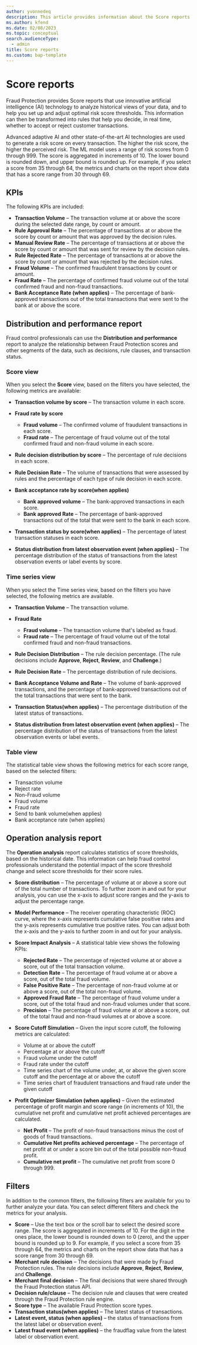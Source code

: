 ```yaml
---
author: yvonnedeq
description: This article provides information about the Score reports of Dynamics 365 Fraud Protection.
ms.author: kfend
ms.date: 02/08/2023
ms.topic: conceptual
search.audienceType:
  - admin
title: Score reports
ms.custom: bap-template
---
```


# Score reports

Fraud Protection provides Score reports that use innovative artificial intelligence (AI) technology to analyze historical views of your data, and to help you set up and adjust optimal risk score thresholds. This information can then be transformed into rules that help you decide, in real time, whether to accept or reject customer transactions.

Advanced adaptive AI and other state-of-the-art AI technologies are used to generate a risk score on every transaction. The higher the risk score, the higher the perceived risk. The ML model uses a range of risk scores from 0 through 999. The score is aggregated in increments of 10. The lower bound is rounded down, and upper bound is rounded up. For example, if you select a score from 35 through 64, the metrics and charts on the report show data that has a score range from 30 through 69.

## KPIs
The following KPIs are included:

- **Transaction Volume** – The transaction volume at or above the score during the selected date range, by count or amount.
- **Rule Approval Rate** – The percentage of transactions at or above the score by count or amount that was approved by the decision rules.
- **Manual Review Rate** – The percentage of transactions at or above the score by count or amount that was sent for review by the decision rules.
- **Rule Rejected Rate** – The percentage of transactions at or above the score by count or amount that was rejected by the decision rules.
- **Fraud Volume** – The confirmed fraudulent transactions by count or amount.
- **Fraud Rate** – The percentage of confirmed fraud volume out of the total confirmed fraud and non-fraud transactions.
- **Bank Acceptance Rate (when applies)** – The percentage of bank-approved transactions out of the total transactions that were sent to the bank at or above the score.

## Distribution and performance report
Fraud control professionals can use the **Distribution and performance** report to analyze the relationship between Fraud Protection scores and other segments of the data, such as decisions, rule clauses, and transaction status.

### Score view
When you select the **Score** view, based on the filters you have selected, the following metrics are available:

- **Transaction volume by score** – The transaction volume in each score.
- **Fraud rate by score**

    - **Fraud volume** – The confirmed volume of fraudulent transactions in each score.
    - **Fraud rate** – The percentage of fraud volume out of the total confirmed fraud and non-fraud volume in each score.

- **Rule decision distribution by score** – The percentage of rule decisions in each score.
- **Rule Decision Rate** – The volume of transactions that were assessed by rules and the percentage of each type of rule decision in each score.
- **Bank acceptance rate by score(when applies)**

    - **Bank approved volume** – The bank-approved transactions in each score.
    - **Bank approved Rate** – The percentage of bank-approved transactions out of the total that were sent to the bank in each score.
- **Transaction status by score(when applies)** – The percentage of latest transaction statuses in each score.
- **Status distribution from latest observation event (when applies)** – The percentage distribution of the status of transactions from the latest observation events or label events by score.

### Time series view
When you select the Time series view, based on the filters you have selected, the following metrics are available.

- **Transaction Volume** – The transaction volume.
- **Fraud Rate**

    - **Fraud volume** – The transaction volume that's labeled as fraud.
    - **Fraud rate** – The percentage of fraud volume out of the total confirmed fraud and non-fraud transactions.

- **Rule Decision Distribution** – The rule decision percentage. (The rule decisions include **Approve**, **Reject**, **Review**, and **Challenge**.)
- **Rule Decision Rate** – The percentage distribution of rule decisions.
- **Bank Acceptance Volume and Rate** – The volume of bank-approved transactions, and the percentage of bank-approved transactions out of the total transactions that were sent to the bank.
- **Transaction Status(when applies)** – The percentage distribution of the latest status of transactions.
- **Status distribution from latest observation event (when applies)** – The percentage distribution of the status of transactions from the latest observation events or label events.

### Table view
The statistical table view shows the following metrics for each score range, based on the selected filters:

- Transaction volume
- Reject rate
- Non-Fraud volume
- Fraud volume
- Fraud rate
- Send to bank volume(when applies)
- Bank acceptance rate (when applies)

## Operation analysis report
The **Operation analysis** report calculates statistics of score thresholds, based on the historical date. This information can help fraud control professionals understand the potential impact of the score threshold change and select score thresholds for their score rules.

- **Score distribution** – The percentage of volume at or above a score out of the total number of transactions. To further zoom in and out for your analysis, you can use the x-axis to adjust score ranges and the y-axis to adjust the percentage range.
- **Model Performance** – The receiver operating characteristic (ROC) curve, where the x-axis represents cumulative false positive rates and the y-axis represents cumulative true positive rates. You can adjust both the x-axis and the y-axis to further zoom in and out for your analysis.
- **Score Impact Analysis** – A statistical table view shows the following KPIs:

    - **Rejected Rate** – The percentage of rejected volume at or above a score, out of the total transaction volume.
    - **Detection Rate** – The percentage of fraud volume at or above a score, out of the total fraud volume.
    - **False Positive Rate** – The percentage of non-fraud volume at or above a score, out of the total non-fraud volume.
    - **Approved Fraud Rate** – The percentage of fraud volume under a score, out of the total fraud and non-fraud volumes under that score.
    - **Precision** – The percentage of fraud volume at or above a score, out of the total fraud and non-fraud volumes at or above a score.

- **Score Cutoff Simulation** – Given the input score cutoff, the following metrics are calculated:

    - Volume at or above the cutoff
    - Percentage at or above the cutoff
    - Fraud volume under the cutoff
    - Fraud rate under the cutoff
    - Time series chart of the volume under, at, or above the given score cutoff and the percentage at or above the cutoff
    - Time series chart of fraudulent transactions and fraud rate under the given cutoff

- **Profit Optimizer Simulation (when applies)** – Given the estimated percentage of profit margin and score range (in increments of 10), the cumulative net profit and cumulative net profit achieved percentages are calculated.

    - **Net Profit** – The profit of non-fraud transactions minus the cost of goods of fraud transactions.
    - **Cumulative Net profits achieved percentage** – The percentage of net profit at or under a score bin out of the total possible non-fraud profit.
    - **Cumulative net profit** – The cumulative net profit from score 0 through 999.

## Filters
In addition to the common filters, the following filters are available for you to further analyze your data. You can select different filters and check the metrics for your analysis.

- **Score** – Use the text box or the scroll bar to select the desired score range. The score is aggregated in increments of 10. For the digit in the ones place, the lower bound is rounded down to 0 (zero), and the upper bound is rounded up to 9. For example, if you select a score from 35 through 64, the metrics and charts on the report show data that has a score range from 30 through 69.
- **Merchant rule decision** – The decisions that were made by Fraud Protection rules. The rule decisions include **Approve**, **Reject**, **Review**, and **Challenge**.
- **Merchant final decision** – The final decisions that were shared through the Fraud Protection status API.
- **Decision rule/clause** – The decision rule and clauses that were created through the Fraud Protection rule engine.
- **Score type** – The available Fraud Protection score types.
- **Transaction status(when applies)** – The latest status of transactions.
- **Latest event, status (when applies)** – the status of transactions from the latest label or observation event.  
- **Latest fraud event (when applies)** – the fraudflag value from the latest label or observation event.
